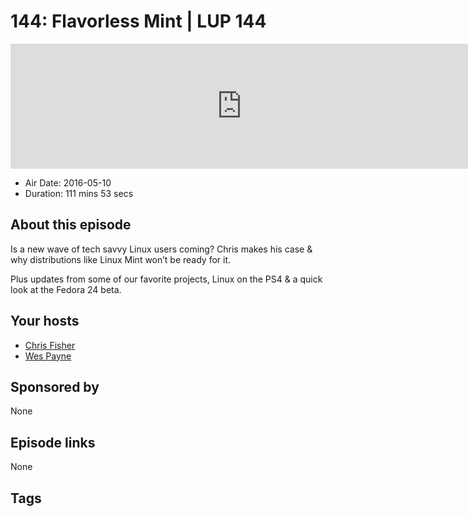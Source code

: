 # 144: Flavorless Mint | LUP 144

<iframe src="https://player.fireside.fm/v2/RUkczH-V+74L-BFnb?theme=dark" width="740" height="200" frameborder="0" scrolling="no"></iframe>

* Air Date: 2016-05-10
* Duration: 111 mins 53 secs

## About this episode

Is a new wave of tech savvy Linux users coming? Chris makes his case & why distributions like Linux Mint won’t be ready for it.

Plus updates from some of our favorite projects, Linux on the PS4 & a quick look at the Fedora 24 beta.

## Your hosts
* [Chris Fisher](https://linuxunplugged.com/hosts/chrislas)
* [Wes Payne](https://linuxunplugged.com/hosts/wes)

## Sponsored by

None



## Episode links

None



## Tags

